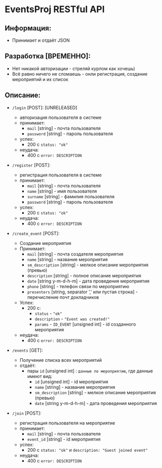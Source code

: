 # EventsProj RESTful API

## Информация:
*   Принимает и отдаёт JSON

## Разработка [ВРЕМЕННО]:
*   Нет никакой авторизации - стреляй курлом как хочешь)
*   Всё равно ничего не сломаешь - онли регистрация, создание мероприятий и их список

## Описание:
*   `/login`  [POST]: [UNRELEASED]
    *    авторизация пользователя в системе
    *    принимает:
   	     *    `mail` [string] - почта пользователя
         *    `password` [string] - пароль пользователя
    *   успех:
         *    200 с `status: "ok"`
    *    неудача:
         *    400 с `error: DESCRIPTION`

*   `/register`  [POST]:
    *    регистрация пользователя в системе
    *    принимает:
         *    `mail` [string] - почта пользователя
         *    `name` [string] - имя пользователя
         *    `surname` [string] - фамилия пользователя
         *    `password` [string] - пароль пользователя
    *   успех:
         *    200 с `status: "ok"`
    *    неудача:
         *    400 с `error: DESCRIPTION`

*   `/create_event`  [POST]:
    *   Создание мероприятия
    *   Принимает:
        *    `mail` [string] - почта создателя мероприятия
        *    `name` [string] - название мероприятия
        *    `sm_description` [string] - мелкое описание мероприятия (превью)
        *    `description` [string] - полное описание мероприятия
        *    `date` [string y-m-d-h-m] - дата проведения мероприятия
        *    `phone` [string] - телефон связи по мероприятию
        *    `presenters` [string, separator ',' или пустая строка] - перечисление почт докладчиков
    *   Успех:
        *    200 с:
             *    `status` - `"ok"`
             *    `description` - `"Event was created!"`
             *    `params` - `ID_EVENT` [unsigned int] - id созданного мероприятия
    *    неудача:
         *    400 с `error: DESCRIPTION`

*   `/events`  [GET]:
    *   Получение списка всех мероприятий
    *   отдаёт:
        *   пары `id` [unsigned int] : `данные по мероприятию`, где данные имеют вид:
             *    `id` [unsigned int] - id мероприятия
             *    `name` [string] - название мероприятия
             *    `sm_description` [string] - мелкое описание мероприятия (превью)
             *    `date` [string y-m-d-h-m] - дата проведения мероприятия

*   `/join`  [POST]:
    *    регистрация пользователя на мероприятие
    *    принимает:
         *    `mail` [string] - почта пользователя
         *    `event_id` [string] - id мероприятия
    *   успех:
         *    200 с `status: "ok"` и `description: "Guest joined event"`
    *    неудача:
         *    400 с `error: DESCRIPTION`
